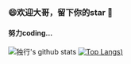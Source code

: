 ### 😄欢迎大哥，留下你的star 👋

#### 努力coding...

<!--
**WalkAlone0325/WalkAlone0325** is a ✨ _special_ ✨ repository because its `README.md` (this file) appears on your GitHub profile.

Here are some ideas to get you started:

- 🔭 I’m currently working on ...
- 🌱 I’m currently learning ...
- 👯 I’m looking to collaborate on ...
- 🤔 I’m looking for help with ...
- 💬 Ask me about ...
- 📫 How to reach me: ...
- 😄 Pronouns: ...
- ⚡ Fun fact: ...
-->

![独行's github stats](https://github-readme-stats.vercel.app/api?username=WalkAlone0325&show_icons=true&theme=radical)
[![Top Langs](https://github-readme-stats.vercel.app/api/top-langs/?username=WalkAlone0325&layout=compact&theme=radical))](https://github.com/WalkAlone0325/github-readme-stats)
